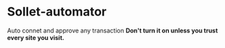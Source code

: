 # Sollet-automator
Auto connet and approve any transaction
**Don't turn it on unless you trust every site you visit.**
